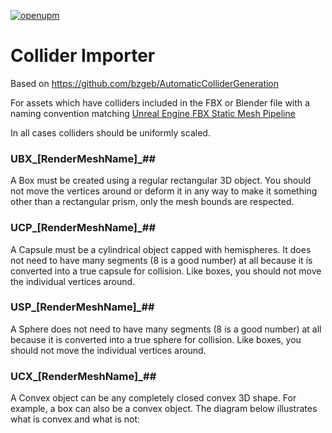 [![openupm](https://img.shields.io/npm/v/uk.me.paraskos.oliver.fbx-collider-importer?label=openupm&registry_uri=https://package.openupm.com)](https://openupm.com/packages/uk.me.paraskos.oliver.fbx-collider-importer/)

# Collider Importer

Based on https://github.com/bzgeb/AutomaticColliderGeneration

For assets which have colliders included in the FBX or Blender file with a naming convention matching [Unreal Engine FBX Static Mesh Pipeline](https://docs.unrealengine.com/4.26/en-US/WorkingWithContent/Importing/FBX/StaticMeshes/#collision)

In all cases colliders should be uniformly scaled.

### UBX_[RenderMeshName]_##
	

A Box must be created using a regular rectangular 3D object. You should not move the vertices around or deform it in any way to make it something other than a rectangular prism, only the mesh bounds are respected.

### UCP_[RenderMeshName]_##
	

A Capsule must be a cylindrical object capped with hemispheres. It does not need to have many segments (8 is a good number) at all because it is converted into a true capsule for collision. Like boxes, you should not move the individual vertices around.

### USP_[RenderMeshName]_##
	

A Sphere does not need to have many segments (8 is a good number) at all because it is converted into a true sphere for collision. Like boxes, you should not move the individual vertices around.

### UCX_[RenderMeshName]_##
	

A Convex object can be any completely closed convex 3D shape. For example, a box can also be a convex object. The diagram below illustrates what is convex and what is not: 
